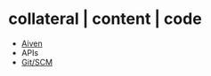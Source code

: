 # collateral | content | code
 - [Aiven](https://github.com/curious-jen/reference/tree/main/aiven)
 - APIs
 - [Git/SCM](https://github.com/curious-jen/reference/tree/main/git)
